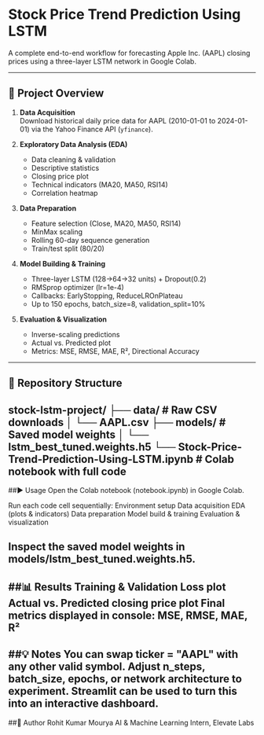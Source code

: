 # Stock Price Trend Prediction Using LSTM

A complete end-to-end workflow for forecasting Apple Inc. (AAPL) closing prices using a three-layer LSTM network in Google Colab.

---

## 🚀 Project Overview

1. **Data Acquisition**  
   Download historical daily price data for AAPL (2010-01-01 to 2024-01-01) via the Yahoo Finance API (`yfinance`).

2. **Exploratory Data Analysis (EDA)**  
   - Data cleaning & validation  
   - Descriptive statistics  
   - Closing price plot  
   - Technical indicators (MA20, MA50, RSI14)  
   - Correlation heatmap

3. **Data Preparation**  
   - Feature selection (Close, MA20, MA50, RSI14)  
   - MinMax scaling  
   - Rolling 60-day sequence generation  
   - Train/test split (80/20)

4. **Model Building & Training**  
   - Three-layer LSTM (128→64→32 units) + Dropout(0.2)  
   - RMSprop optimizer (lr=1e-4)  
   - Callbacks: EarlyStopping, ReduceLROnPlateau  
   - Up to 150 epochs, batch_size=8, validation_split=10%

5. **Evaluation & Visualization**  
   - Inverse-scaling predictions  
   - Actual vs. Predicted plot  
   - Metrics: MSE, RMSE, MAE, R², Directional Accuracy

---

## 📁 Repository Structure

stock-lstm-project/
├── data/ # Raw CSV downloads
│ └── AAPL.csv
├── models/ # Saved model weights
│ └── lstm_best_tuned.weights.h5
└── Stock-Price-Trend-Prediction-Using-LSTM.ipynb # Colab notebook with full code
---
##▶️ Usage
Open the Colab notebook (notebook.ipynb) in Google Colab.

Run each code cell sequentially:
Environment setup
Data acquisition
EDA (plots & indicators)
Data preparation
Model build & training
Evaluation & visualization

Inspect the saved model weights in models/lstm_best_tuned.weights.h5.
---
##📊 Results
Training & Validation Loss plot
Actual vs. Predicted closing price plot
Final metrics displayed in console:
MSE, RMSE, MAE, R²
---
##💡 Notes
You can swap ticker = "AAPL" with any other valid symbol.
Adjust n_steps, batch_size, epochs, or network architecture to experiment.
Streamlit can be used to turn this into an interactive dashboard.
---
##👤 Author
Rohit Kumar Mourya
AI & Machine Learning Intern, Elevate Labs
